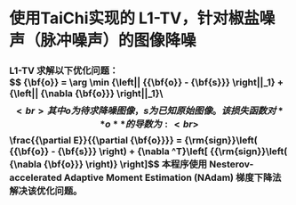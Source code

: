# 使用TaiChi实现的 L1-TV，针对椒盐噪声（脉冲噪声）的图像降噪

### L1-TV 求解以下优化问题： <br> $$ \{\bf{o}} = \arg \min {\left\|| {{\bf{o}} - {\bf{s}}} \right\||_1} + {\left\|| {\nabla {\bf{o}}} \right\||_1}\ $$ <br> 其中 o 为待求降噪图像，s 为已知原始图像。该损失函数对 **o** 的导数为: <br>$$\frac{{\partial E}}{{\partial {\bf{o}}}} = {\rm{sign}}\left( {{\bf{o}} - {\bf{s}}} \right) + {\nabla ^T}\left[ {{\rm{sign}}\left( {\nabla {\bf{o}}} \right)} \right]$$  本程序使用 Nesterov-accelerated Adaptive Moment Estimation (NAdam) 梯度下降法解决该优化问题。![]()



